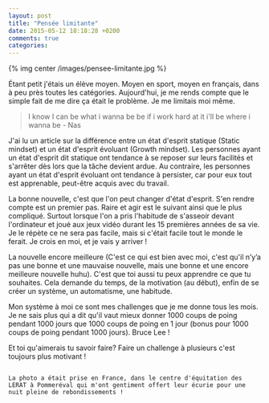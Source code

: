 ```yaml
---
layout: post
title: "Pensée limitante"
date: 2015-05-12 18:18:28 +0200
comments: true
categories:
---
```


{% img center /images/pensee-limitante.jpg %}

Étant petit j'étais un élève moyen. Moyen en sport, moyen en français, dans à peu près toutes les catégories. Aujourd'hui, je me rends compte que le simple fait de me dire ça était le problème. Je me limitais moi même.

> I know I can be what i wanna be be if i work hard at it i'll be where i wanna be - Nas

<!-- more -->

J'ai lu un article sur la différence entre un état d'esprit statique (Static mindset) et un état d'esprit évoluant (Growth mindset). Les personnes ayant un état d'esprit dit statique ont tendance à se reposer sur leurs facilités et s'arrêter dès lors que la tâche devient ardue. Au contraire, les personnes ayant un état d'esprit évoluant ont tendance à persister, car pour eux tout est apprenable, peut-être acquis avec du travail.

La bonne nouvelle, c'est que l'on peut changer d'état d'esprit. S'en rendre compte est un premier pas. Raire et agir est le suivant ainsi que le plus compliqué. Surtout lorsque l'on a pris l'habitude de s'asseoir devant l'ordinateur et joué aux jeux vidéo durant les 15 premières années de sa vie. Je le répète ce ne sera pas facile, mais si c'était facile tout le monde le ferait. Je crois en moi, et je vais y arriver !

La nouvelle encore meilleure (C'est ce qui est bien avec moi, c'est qu'il n’y’a pas une bonne et une mauvaise nouvelle, mais une bonne et une encore meilleure nouvelle huhu). C'est que toi aussi tu peux apprendre ce que tu souhaites. Cela demande du temps, de la motivation (au début), enfin de se créer un système, un automatisme, une habitude.

Mon système à moi ce sont mes challenges que je me donne tous les mois. Je ne sais plus qui a dit qu'il vaut mieux donner 1000 coups de poing pendant 1000 jours que 1000 coups de poing en 1 jour (bonus pour 1000 coups de poing pendant 1000 jours). Bruce Lee !

Et toi qu'aimerais tu savoir faire? Faire un challenge à plusieurs c'est toujours plus motivant !

~~~

La photo a était prise en France, dans le centre d'équitation des LERAT à Pommeréval qui m'ont gentiment offert leur écurie pour une nuit pleine de rebondissements !
